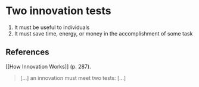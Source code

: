 # Two innovation tests
1. It must be useful to individuals
2. It must save time, energy, or money in the accomplishment of some task

## References
[[How Innovation Works]] (p. 287).
> [...] an innovation must meet two tests: [...]

<!-- #evergreen -->

<!-- {BearID:B9F43C9E-E478-447B-9764-4416DE208150-70221-000005779F332444} -->
